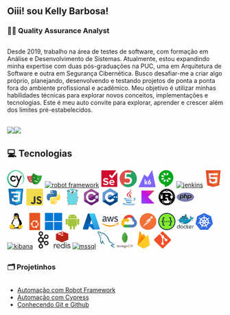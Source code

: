 ## Oiii! sou Kelly Barbosa!
### 👩‍💻 Quality Assurance Analyst
##

Desde 2019, trabalho na área de testes de software, com formação em Análise e Desenvolvimento de Sistemas. Atualmente, estou expandindo minha expertise com duas pós-graduações na PUC, uma em Arquitetura de Software e outra em Segurança Cibernética. Busco desafiar-me a criar algo próprio, planejando, desenvolvendo e testando projetos de ponta a ponta fora do ambiente profissional e acadêmico. Meu objetivo é utilizar minhas habilidades técnicas para explorar novos conceitos, implementações e tecnologias. Este é meu auto convite para explorar, aprender e crescer além dos limites pré-estabelecidos.


<br>[<img src="https://img.shields.io/badge/linkedin-%230077B5.svg?&style=for-the-badge&logo=linkedin&logoColor=white" />](https://www.linkedin.com/in/kelly-sz/)<a href="https://instagram.com/kyba_sz" target="_blank"><img src="https://img.shields.io/badge/-Instagram-%23E4405F?style=for-the-badge&logo=instagram&logoColor=white" target="_blank"></a>
## 💻 Tecnologias

<p align="left"> 
<a href="https://www.cypress.io/" target="_blank"> <img src="https://github.com/devicons/devicon/blob/master/icons/cypressio/cypressio-original.svg" alt="cypress" width="40" height="40"/></a>
<a href="https://playwright.dev/" target="_blank"> <img src="https://github.com/devicons/devicon/blob/master/icons/playwright/playwright-original.svg" alt="playwright" width="40" height="40"/></a>
<a href="https://robotframework.org/" target="_blank"> <img src="https://upload.wikimedia.org/wikipedia/commons/e/e4/Robot-framework-logo.png" alt="robot framework" width="40" height="40"/></a>
<a href="https://www.selenium.dev/" target="_blank"> <img src="https://github.com/devicons/devicon/blob/master/icons/selenium/selenium-original.svg" alt="selenium" width="40" height="40"/></a>
<a href="https://junit.org/junit5/"> <img src="https://github.com/devicons/devicon/blob/master/icons/junit/junit-original.svg" alt="junit" width="40" height="40"/></a>
<a href="https://k6.io/" target="_blank"> <img src="https://github.com/devicons/devicon/blob/master/icons/k6/k6-original.svg" alt="k6" width="40" height="40"/></a>
<a href="https://cucumber.io/" target="_blank"> <img src="https://github.com/devicons/devicon/blob/master/icons/cucumber/cucumber-plain.svg" alt="cucumber" width="40" height="40"/></a>
<a href="https://www.jenkins.io/" target="_blank"> <img src="https://www.vectorlogo.zone/logos/jenkins/jenkins-icon.svg" alt="jenkins" width="40" height="40"/></a>
<a href="https://html.spec.whatwg.org/" target="_blank"> <img src="https://github.com/devicons/devicon/blob/master/icons/html5/html5-original.svg " alt="html5" width="40" height="40"/></a>
<a href="https://www.w3schools.com/css/" target="_blank"> <img src="https://github.com/devicons/devicon/blob/master/icons/css3/css3-original.svg" alt="css" width="40" height="40"/></a>
<a href="https://www.javascript.com/" target="_blank"> <img src="https://github.com/devicons/devicon/blob/master/icons/javascript/javascript-original.svg " alt="go" width="40" height="40"/></a>
<a href="https://www.python.org/" target="_blank"> <img src="https://raw.githubusercontent.com/devicons/devicon/master/icons/python/python-original.svg" alt="python" width="40" height="40"/></a>
<a href="https://go.dev/" target="_blank"> <img src="https://github.com/devicons/devicon/blob/master/icons/go/go-original.svg" alt="go" width="40" height="40"/></a>
<a href="https://dotnet.microsoft.com/" target="_blank"> <img src="https://github.com/devicons/devicon/blob/master/icons/csharp/csharp-original.svg" alt="csharp" width="40" height="40"/></a>
<a href="https://cplusplus.com/" target="_blank"> <img src="https://github.com/devicons/devicon/blob/master/icons/cplusplus/cplusplus-original.svg" alt="cpluscplus" width="40" height="40"/></a>
<a href="https://www.java.com/" target="_blank"> <img src="https://github.com/devicons/devicon/blob/master/icons/java/java-original.svg " alt="java" width="40" height="40"/></a>
<a href="https://kotlinlang.org/" target="_blank"> <img src="https://github.com/devicons/devicon/blob/master/icons/kotlin/kotlin-original.svg" alt="Kotlin" width="40" height="40"/></a>
<a href="https://www.rust-lang.org/" target="_blank"> <img src="https://github.com/devicons/devicon/blob/master/icons/rust/rust-original.svg" alt="rust" width="40" height="40"/></a>
<a href="https://www.php.net/" target="_blank"> <img src="https://github.com/devicons/devicon/blob/master/icons/php/php-original.svg" alt="php" width="40" height="40"/></a>

<a href="https://www.linux.org/" target="_blank"> <img src="https://github.com/devicons/devicon/blob/master/icons/linux/linux-original.svg" alt="linux" width="40" height="40"/></a>
<a href="https://ubuntu.com/" target="_blank"> <img src="https://github.com/devicons/devicon/blob/master/icons/ubuntu/ubuntu-original.svg" alt="ubuntu" width="40" height="40"/></a>
<a href="https://www.microsoft.com/" target="_blank"> <img src="https://github.com/devicons/devicon/blob/master/icons/windows11/windows11-original.svg" alt="windows" width="40" height="40"/></a>
<a href="https://www.android.com/" target="_blank"> <img src="https://github.com/devicons/devicon/blob/master/icons/android/android-original.svg" alt="android" width="40" height="40"/></a>
<a href="https://azure.microsoft.com/" target="_blank"> <img src="https://github.com/devicons/devicon/blob/master/icons/azure/azure-original.svg" alt="azure" width="40" height="40"/></a>
<a href="https://aws.amazon.com/" target="_blank"> <img src="https://github.com/devicons/devicon/blob/master/icons/amazonwebservices/amazonwebservices-original-wordmark.svg" alt="aws" width="40" height="40"/></a>
<a href="https://cloud.google.com/" target="_blank"> <img src="https://github.com/devicons/devicon/blob/master/icons/googlecloud/googlecloud-original.svg" alt="gcp" width="40" height="40"/></a>
<a href="https://www.postman.com/" target="_blank"> <img src="https://github.com/devicons/devicon/blob/master/icons/postman/postman-original.svg" alt="postman" width="40" height="40"/></a>
<a href="https://swagger.io/" target="_blank"> <img src="https://github.com/devicons/devicon/blob/master/icons/swagger/swagger-original.svg" alt="swagger" width="40" height="40"/></a>
<a href="https://www.docker.com/" target="_blank"><img src="https://raw.githubusercontent.com/devicons/devicon/master/icons/docker/docker-original-wordmark.svg" alt="docker" width="40" height="40"/></a>
<a href="https://kubernetes.io/" target="_blank"> <img src="https://github.com/devicons/devicon/blob/master/icons/kubernetes/kubernetes-original.svg " alt="kubernetes" width="40" height="40"/></a>
<a href="https://www.elastic.co/kibana" target="_blank"> <img src="https://www.vectorlogo.zone/logos/elasticco_kibana/elasticco_kibana-icon.svg" alt="kibana" width="40" height="40"/></a>
<a href="https://kafka.apache.org/" target="_blank"> <img src="https://github.com/devicons/devicon/blob/master/icons/apachekafka/apachekafka-original.svg" alt="kafka" width="40" height="40"/></a>
<a href="https://redis.io" target="_blank"> <img src="https://raw.githubusercontent.com/devicons/devicon/master/icons/redis/redis-original-wordmark.svg" alt="redis" width="40" height="40"/></a>
<a href="https://www.microsoft.com/en-us/sql-server" target="_blank"> <img src="https://www.svgrepo.com/show/303229/microsoft-sql-server-logo.svg" alt="mssql" width="40" height="40"/></a>
<a href="https://www.mysql.com/" target="_blank"> <img src="https://github.com/devicons/devicon/blob/master/icons/mysql/mysql-original.svg" alt="mysql" width="40" height="40"/></a>
<a href="https://www.mongodb.com/" target="_blank"> <img src="https://raw.githubusercontent.com/devicons/devicon/master/icons/mongodb/mongodb-original-wordmark.svg" alt="mongodb" width="40" height="40"/></a>
<a href="https://firebase.google.com/" target="_blank"> <img src="https://github.com/devicons/devicon/blob/master/icons/firebase/firebase-original.svg" alt="firebase" width="40" height="40"/></a>
<a href="https://git-scm.com/" target="_blank"> <img src="https://github.com/devicons/devicon/blob/master/icons/git/git-original.svg" alt="git" width="40" height="40"/></a>

##
 
### 🗂️ Projetinhos
##
  * [Automação com Robot Framework](https://github.com/Kelly-bads/auto_robot_framework)
  * [Automação com Cypress ](https://github.com/Kelly-bads/auto_cypress)
  * [Conhecendo Git e Github](https://github.com/Kelly-bads/knowing_git_github)
##
  
